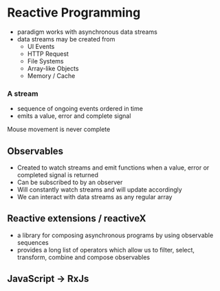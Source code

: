 # Reactive Programming

- paradigm works with asynchronous data streams
- data streams may be created from
  - UI Events
  - HTTP Request
  - File Systems
  - Array-like Objects
  - Memory / Cache

### A stream

- sequence of ongoing events ordered in time
- emits a value, error and complete signal

Mouse movement is never complete

## Observables

- Created to watch streams and emit functions when a value, error or completed signal is returned
- Can be subscribed to by an observer
- Will constantly watch streams and will update accordingly
- We can interact with data streams as any regular array

## Reactive extensions / reactiveX

- a library for composing asynchronous programs by using observable sequences
- provides a long list of operators which allow us to filter, select, transform, combine and compose observables

## JavaScript -> RxJs
